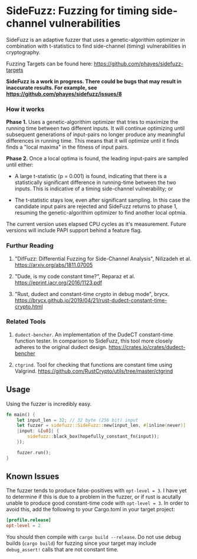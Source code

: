 # SideFuzz: Fuzzing for timing side-channel vulnerabilities

SideFuzz is an adaptive fuzzer that uses a genetic-algorithim optimizer in combination with t-statistics to find side-channel (timing) vulnerabilities in cryptography.

Fuzzing Targets can be found here: https://github.com/phayes/sidefuzz-targets

**SideFuzz is a work in progress. There could be bugs that may result in inaccurate results. For example, see https://github.com/phayes/sidefuzz/issues/8**

### How it works

**Phase 1.** Uses a genetic-algorithim optimizer that tries to maximize the running time between two different inputs. It will continue optimizing until subsequent generations of input-pairs no longer produce any meaningful differences in running time. This means that it will optimize until it finds finds a "local maxima" in the fitness of input pairs.

**Phase 2.** Once a local optima is found, the leading input-pairs are sampled until either:

- A large t-statistic (p = 0.001) is found, indicating that there is a statistically significant difference in running-time between the two inputs. This is indicative of a timing side-channel vulnerability; or

- The t-statistic stays low, even after significant sampling. In this case the candidate input pairs are rejected and SideFuzz returns to phase 1, resuming the genetic-algorithim optimizer to find another local optmia.

The current version uses elapsed CPU cycles as it's measurement. Future versions will include PAPI support behind a feature flag.

### Furthur Reading

1. "DifFuzz: Differential Fuzzing for Side-Channel Analysis", Nilizadeh et al.
   https://arxiv.org/abs/1811.07005

2. "Dude, is my code constant time?", Reparaz et al. https://eprint.iacr.org/2016/1123.pdf

3. "Rust, dudect and constant-time crypto in debug mode", brycx. 
    https://brycx.github.io/2019/04/21/rust-dudect-constant-time-crypto.html


### Related Tools

1. `dudect-bencher`. An implementation of the DudeCT constant-time function tester. In comparison to SideFuzz, this tool more closely adheres to the original dudect design. https://crates.io/crates/dudect-bencher

2. `ctgrind`. Tool for checking that functions are constant time using Valgrind. https://github.com/RustCrypto/utils/tree/master/ctgrind


## Usage

Using the fuzzer is incredibly easy. 

```rust
fn main() {
    let input_len = 32; // 32 byte (256 bit) input
    let fuzzer = sidefuzz::SideFuzz::new(input_len, #[inline(never)]
    |input: &[u8]| {
        sidefuzz::black_box(hopefully_constant_fn(input));
    });

    fuzzer.run();
}
```

## Known Issues

The fuzzer tends to produce false-positives with `opt-level = 3`. I have yet to determine if this is due to a problem in the fuzzer, or if rust is acutally unable to produce good constant-time code with `opt-level = 3`.  In order to avoid this, add the following to your Cargo.toml in your target project:

```toml
[profile.release]
opt-level = 2
```

You should then compile with `cargo build --release`.  Do not use debug builds (`cargo build`) for fuzzing since your target may include `debug_assert!` calls that are not constant time.
